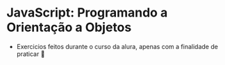 # JavaScript: Programando a Orientação a Objetos
- Exercicios feitos durante o curso da alura, apenas com a finalidade de praticar 🤩
